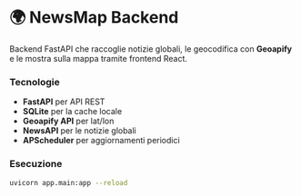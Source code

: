 # 🌍 NewsMap Backend

Backend FastAPI che raccoglie notizie globali, le geocodifica con **Geoapify** e le mostra sulla mappa tramite frontend React.

### Tecnologie
- **FastAPI** per API REST
- **SQLite** per la cache locale
- **Geoapify API** per lat/lon
- **NewsAPI** per le notizie globali
- **APScheduler** per aggiornamenti periodici

### Esecuzione
```bash
uvicorn app.main:app --reload
